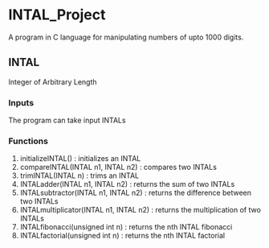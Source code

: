# INTAL_Project
A program in C language for manipulating numbers of upto 1000 digits.

## INTAL
Integer of Arbitrary Length

### Inputs
The program can take input INTALs

### Functions
1. initializeINTAL() : initializes an INTAL
2. compareINTAL(INTAL n1, INTAL n2) : compares two INTALs
3. trimINTAL(INTAL n) : trims an INTAL
4. INTALadder(INTAL n1, INTAL n2) : returns the sum of two INTALs
5. INTALsubtractor(INTAL n1, INTAL n2) : returns the difference between two INTALs
6. INTALmultiplicator(INTAL n1, INTAL n2) : returns the multiplication of two INTALs
7. INTALfibonacci(unsigned int n) : returns the nth INTAL fibonacci
8. INTALfactorial(unsigned int n) : returns the nth INTAL factorial
